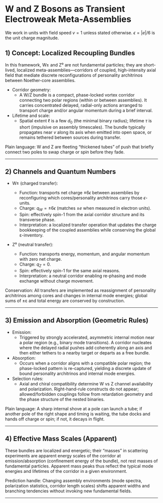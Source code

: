 # W and Z Bosons as Transient Electroweak Meta-Assemblies

We work in units with field speed $v=1$ unless stated otherwise. $\epsilon = |e|/6$ is the unit charge magnitude.

## 1) Concept: Localized Recoupling Bundles

In this framework, W± and Z⁰ are not fundamental particles; they are short-lived, localized meta-assemblies—corridors of coupled, high-intensity axial field that mediate discrete reconfigurations of personality architrinos between Noether-core assemblies.

- Corridor geometry:
  - A W/Z bundle is a compact, phase-locked vortex corridor connecting two polar regions (within or between assemblies). It carries concentrated delayed, radial-only actions arranged to transport charge and/or angular momentum during a brief interval.
- Lifetime and scale:
  - Spatial extent $\ell$ is a few $d_0$ (the minimal binary radius); lifetime $\tau$ is short (impulsive on assembly timescales). The bundle typically propagates near $v$ along its axis when emitted into open space, or remains tethered between sources during transfer.

Plain language: W and Z are fleeting “thickened tubes” of push that briefly connect two poles to swap charge or spin before they fade.

---

## 2) Channels and Quantum Numbers

- W± (charged transfer):
  - Function: transports net charge $\pm 6\epsilon$ between assemblies by reconfiguring which cores/personality architrinos carry those $\epsilon$-units.
  - Charge: $q_W = \pm 6\epsilon$ (matches $\pm e$ when measured in electron units).
  - Spin: effectively spin-1 from the axial corridor structure and its transverse phase.
  - Interpretation: a localized transfer operation that updates the charge bookkeeping of the coupled assemblies while conserving the global ε-inventory.

- Z⁰ (neutral transfer):
  - Function: transports energy, momentum, and angular momentum with zero net charge.
  - Charge: $q_Z = 0$.
  - Spin: effectively spin-1 for the same axial reasons.
  - Interpretation: a neutral corridor enabling re-phasing and mode exchange without charge movement.

Conservation: All transfers are implemented as reassignment of personality architrinos among cores and changes in internal mode energies; global sums of ±ε and total energy are conserved by construction.

---

## 3) Emission and Absorption (Geometric Rules)

- Emission:
  - Triggered by strongly accelerated, asymmetric internal motion near a polar region (e.g., binary mode transitions). A corridor nucleates where the delayed radial pushes add coherently along an axis and then either tethers to a nearby target or departs as a free bundle.
- Absorption:
  - Occurs when a corridor aligns with a compatible polar region; the phase-locked pattern is re-captured, yielding a discrete update of bound personality architrinos and internal mode energies.
- Selection rules:
  - Axial and chiral compatibility determine W vs Z channel availability and polarization. Right-hand-rule constructs do not appear; allowed/forbidden couplings follow from retardation geometry and the phase structure of the nested binaries.

Plain language: A sharp internal shove at a pole can launch a tube; if another pole of the right shape and timing is waiting, the tube docks and hands off charge or spin; if not, it decays in flight.

---

## 4) Effective Mass Scales (Apparent)

These bundles are localized and energetic; their “masses” in scattering experiments are apparent energy scales of the corridor at emission/absorption (confinement energy of the bundle), not rest masses of fundamental particles. Apparent mass peaks thus reflect the typical mode energies and lifetimes of the corridor in a given environment.

Prediction handle: Changing assembly environments (mode spectra, polarization statistics, corridor length scales) shifts apparent widths and branching tendencies without invoking new fundamental fields.

---
